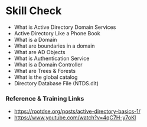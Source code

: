 # Skill Check
- What is Active Directory Domain Services
- Active Directory Like a Phone Book
- What is a Domain
- What are boundaries in a domain 
- What are AD Objects 
- What is Authentication Service
- What is a Domain Controller
- What are Trees & Forests
- What is the global catalog 
- Directory Database File (NTDS.dit)


### Reference & Training Links 
- https://rootdse.org/posts/active-directory-basics-1/
- https://www.youtube.com/watch?v=4qC7H-y7oKI
